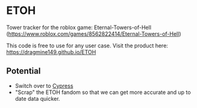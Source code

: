 # ETOH
Tower tracker for the roblox game: Eternal-Towers-of-Hell (https://www.roblox.com/games/8562822414/Eternal-Towers-of-Hell)

This code is free to use for any user case.
Visit the product here: https://dragmine149.github.io/ETOH

## Potential
- Switch over to [Cypress](https://docs.cypress.io/app/end-to-end-testing/writing-your-first-end-to-end-test)
- "Scrap" the ETOH fandom so that we can get more accurate and up to date data quicker.
